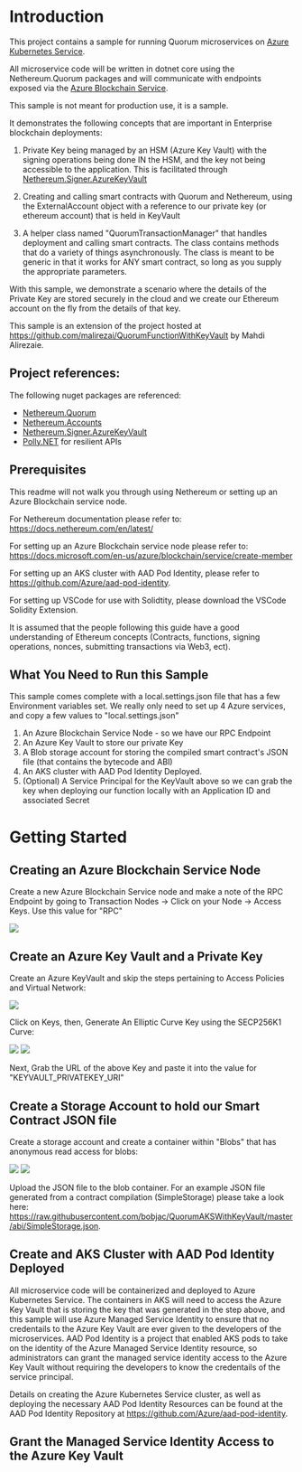 # Introduction 
This project contains a sample for running Quorum microservices on [Azure Kubernetes Service](https://docs.microsoft.com/en-us/azure/aks/intro-kubernetes).

All microservice code will be written in dotnet core using the Nethereum.Quorum packages and will communicate with endpoints exposed via the [Azure Blockchain Service](https://azure.microsoft.com/en-ca/services/blockchain-service/).

This sample is not meant for production use, it is a sample.

It demonstrates the following concepts that are important in Enterprise blockchain deployments:
1. Private Key being managed by an HSM (Azure Key Vault) with the signing operations being done IN the HSM, and the key not being accessible to the application. This is facilitated through [Nethereum.Signer.AzureKeyVault](https://www.nuget.org/packages/Nethereum.Signer.AzureKeyVault/)

2. Creating and calling smart contracts with Quorum and Nethereum, using the ExternalAccount object with a reference to our private key (or ethereum account) that is held in KeyVault

3. A helper class named "QuorumTransactionManager" that handles deployment and calling smart contracts. The class contains methods that do a variety of things asynchronously. The class is meant to be generic in that it works for ANY smart contract, so long as you supply the appropriate parameters.

With this sample, we demonstrate a scenario where the details of the Private Key are stored securely in the cloud and we create our Ethereum account on the fly from the details of that key. 

This sample is an extension of the project hosted at https://github.com/malirezai/QuorumFunctionWithKeyVault by Mahdi Alirezaie.

## Project references:

The following nuget packages are referenced: 

- [Nethereum.Quorum](https://www.nuget.org/packages/Nethereum.Quorum/)
- [Nethereum.Accounts](https://www.nuget.org/packages/Nethereum.Accounts/)
- [Nethereum.Signer.AzureKeyVault](https://www.nuget.org/packages/Nethereum.Signer.AzureKeyVault/)
- [Polly.NET](https://www.nuget.org/packages/Polly/) for resilient APIs

## Prerequisites

This readme will not walk you through using Nethereum or setting up an Azure Blockchain service node. 

For Nethereum documentation please refer to: https://docs.nethereum.com/en/latest/

For setting up an Azure Blockchain service node please refer to: https://docs.microsoft.com/en-us/azure/blockchain/service/create-member

For setting up an AKS cluster with AAD Pod Identity, please refer to https://github.com/Azure/aad-pod-identity.

For setting up VSCode for use with Solidtity, please download the VSCode Solidity Extension.

It is assumed that the people following this guide have a good understanding of Ethereum concepts (Contracts, functions, signing operations, nonces, submitting transactions via Web3, ect).

## What You Need to Run this Sample

This sample comes complete with a local.settings.json file that has a few Environment variables set. We really only need to set up 4 Azure services, and copy a few values to "local.settings.json"

1. An Azure Blockchain Service Node - so we have our RPC Endpoint
2. An Azure Key Vault to store our private Key 
3. A Blob storage account for storing the compiled smart contract's JSON file (that contains the bytecode and ABI)
4. An AKS cluster with AAD Pod Identity Deployed.
5. (Optional) A Service Principal for the KeyVault above so we can grab the key when deploying our function locally with an Application ID and associated Secret

# Getting Started

## Creating an Azure Blockchain Service Node 

Create a new Azure Blockchain Service node and make a note of the RPC Endpoint by going to Transaction Nodes -> Click on your Node -> Access Keys. Use this value for "RPC"

![](img/abs.png)

## Create an Azure Key Vault and a Private Key

Create an Azure KeyVault and skip the steps pertaining to Access Policies and Virtual Network: 

![](img/kv1.png)

Click on Keys, then, Generate An Elliptic Curve Key using the SECP256K1 Curve:

![](img/kv2.png)
![](img/kv3.png)

Next, Grab the URL of the above Key and paste it into the value for "KEYVAULT_PRIVATEKEY_URI"

## Create a Storage Account to hold our Smart Contract JSON file

Create a storage account and create a container within "Blobs" that has anonymous read access for blobs:

![](img/blob1.png)
![](img/blob2.png)

Upload the JSON file to the blob container. For an example JSON file generated from a contract compilation (SimpleStorage) please take a look here: https://raw.githubusercontent.com/bobjac/QuorumAKSWithKeyVault/master/abi/SimpleStorage.json.

## Create and AKS Cluster with AAD Pod Identity Deployed

All microservice code will be containerized and deployed to Azure Kubernetes Service. The containers in AKS will need to access the Azure Key Vault that is storing the key that was generated in the step above, and this sample will use Azure Managed Service Identity to ensure that no credentails to the Azure Key Vault are ever given to the developers of the microservices. AAD Pod Identity is a project that enabled AKS pods to take on the identity of the Azure Managed Service Identity resource, so administrators can grant the managed service identity access to the Azure Key Vault without requiring the developers to know the credentails of the service principal.

Details on creating the Azure Kubernetes Service cluster, as well as deploying the necessary AAD Pod Identity Resources can be found at the AAD Pod Identity Repository at https://github.com/Azure/aad-pod-identity.

## Grant the Managed Service Identity Access to the Azure Key Vault

